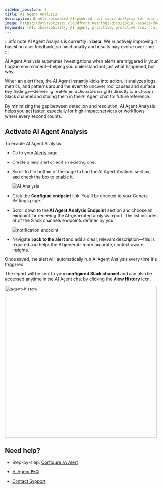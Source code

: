 ```yaml
---
sidebar_position: 2
title: AI Agent Analysis
description: Enable automated AI-powered root cause analysis for your alerts in Logz.io.
image: https://dytvr9ot2sszz.cloudfront.net/logz-docs/social-assets/docs-social.jpg
keywords: [AI, observability, AI agent, proactive, proactive rca, rca, root cause analysis, Assistant, iq, logs, metrics, traces, siem, insights, analysis, services, logz.io, log alerts, real-time rca]
---
```


:::info note
AI Agent Analysis is currently in **beta**. We're actively improving it based on user feedback, so functionality and results may evolve over time.
:::

AI Agent Analysis automates investigations when alerts are triggered in your Logz.io environment—helping you understand not just what happened, but why.

When an alert fires, the AI Agent instantly kicks into action. It analyzes logs, metrics, and patterns around the event to uncover root causes and surface key findings—delivering real-time, actionable insights directly to a chosen Slack channel and storing them in the AI Agent chat for future reference.

By minimizing the gap between detection and resolution, AI Agent Analysis helps you act faster, especially for high-impact services or workflows where every second counts.


## Activate AI Agent Analysis

To enable AI Agent Analysis:

* Go to your [Alerts](https://app.logz.io/#/dashboard/triggers/alert-definitions) page.

* Create a new alert or edit an existing one.

* Scroll to the bottom of the page to find the AI Agent Analysis section, and check the box to enable it.

    ![AI Analysis](https://dytvr9ot2sszz.cloudfront.net/logz-docs/alerts/ai-agent-analysis-checked.png)

* Click the **Configure endpoint** link. You'll be directed to your General Settings page.

* Scroll down to the **AI Agent Analysis Endpoint** section and choose an endpoint for receiving the AI-generated analysis report. The list includes all of the Slack channels endpoints defined by you.

    ![notification endpoint](https://dytvr9ot2sszz.cloudfront.net/logz-docs/alerts/notification-endpoint.png)

* Navigate **back to the alert** and add a clear, relevant description—this is required and helps the AI generate more accurate, context-aware insights.

Once saved, the alert will automatically run AI Agent Analysis every time it's triggered.

The report will be sent to your **configured Slack channel** and can also be accessed anytime in the AI Agent chat by clicking the **View History** icon.

<img src="https://dytvr9ot2sszz.cloudfront.net/logz-docs/alerts/ai-agent-history.gif" alt="agent-history" width="500"/>


## Need help?

* Step-by-step: [Configure an Alert](/docs/user-guide/explore/explore-log-alerts/configure-alerts-explore/)

* [AI Agent FAQ](https://docs.logz.io/docs/user-guide/observability/faq)

* [Contact Support](mailto:help@logz.io)